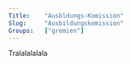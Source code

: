 ```yaml
---
Title:	  "Ausbldungs-Komission"
Slug:	  "Ausbildungskomission"
Groups:	  ["gremien"]
---
```


Tralalalalala
